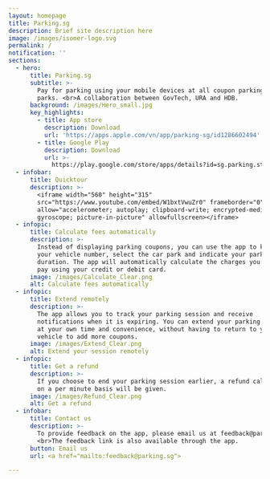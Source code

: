 ```yaml
---
layout: homepage
title: Parking.sg
description: Brief site description here
image: /images/isomer-logo.svg
permalink: /
notification: ''
sections:
  - hero:
      title: Parking.sg
      subtitle: >-
        Pay for parking using your mobile devices at all coupon parking car
        parks. <br>A collaboration between GovTech, URA and HDB.
      background: /images/Hero_small.jpg
      key_highlights:
        - title: App store
          description: Download
          url: 'https://apps.apple.com/vn/app/parking-sg/id1286602494'
        - title: Google Play
          description: Download
          url: >-
            https://play.google.com/store/apps/details?id=sg.parking.streetsmart&hl=en
  - infobar:
      title: Quicktour
      description: >-
        <iframe width="560" height="315"
        src="https://www.youtube.com/embed/W1bxtVwuZr0" frameborder="0"
        allow="accelerometer; autoplay; clipboard-write; encrypted-media;
        gyroscope; picture-in-picture" allowfullscreen></iframe>
  - infopic:
      title: Calculate fees automatically
      description: >-
        Instead of displaying parking coupons, you can use the app to key in
        your vehicle number, select the car park and indicate your parking
        duration. The app will automatically calculate the charges you have to
        pay using your credit or debit card.
      image: /images/Calculate_Clear.png
      alt: Calculate fees automatically
  - infopic:
      title: Extend remotely
      description: >-
        The app allows you to track your parking session and receive
        notifications when it is expiring. You can extend your parking duration
        at your own time and convenience, without having to return to your
        vehicle to add more coupons.
      image: /images/Extend_Clear.png
      alt: Extend your session remotely
  - infopic:
      title: Get a refund
      description: >-
        If you choose to end your parking session earlier, a refund calculated
        on a per minute basis will be given.
      image: /images/Refund_Clear.png
      alt: Get a refund
  - infobar:
      title: Contact us
      description: >-
        To provide feedback on the app, please email us at feedback@parking.sg.
        <br>The feedback link is also available through the app.
      button: Email us
      url: <a href="mailto:feedback@parking.sg">

---
```

